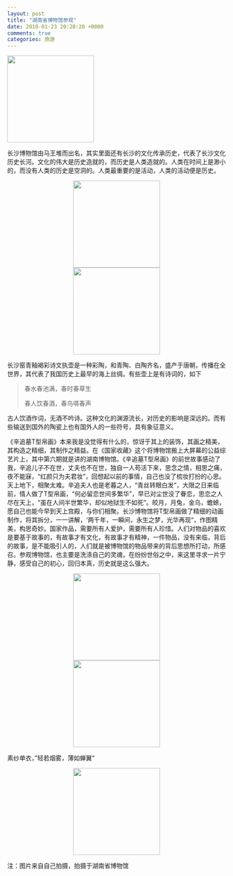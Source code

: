 ```yaml
---
layout: post
title: "湖南省博物馆参观"
date: 2018-01-23 20:20:20 +0800
comments: true
categories: 旅游
---
```


<div style="align=center">

<img src="http://osawqwqov.bkt.clouddn.com/%3CKey%20Prefix%3EIMG_2732.jpg" width=200 height=200/>

</div>

长沙博物馆由马王堆而出名，其实里面还有长沙的文化传承历史，代表了长沙文化历史长河。文化的伟大是历史造就的，而历史是人类造就的。人类在时间上是渺小的，而没有人类的历史是空洞的。人类最重要的是活动，人类的活动便是历史。

<div align=center>
<img src="http://osawqwqov.bkt.clouddn.com/%3CKey%20Prefix%3EIMG_2807.jpg" width=200 height=200/>

</div>

<div align=center>

<img src="http://osawqwqov.bkt.clouddn.com/%3CKey%20Prefix%3EIMG_2805.jpg" width=200 height=200/>

</div>

长沙窑青釉褐彩诗文执壶是一种彩陶，和青陶、白陶齐名，盛产于唐朝，传播在全世界，其代表了我国历史上最早的海上丝绸。有些壶上是有诗词的，如下

> 春水春池满，春时春草生
>
> 春人饮春酒，春鸟哢春声

古人饮酒作词，无酒不吟诗。这种文化的渊源流长，对历史的影响是深远的。而有些输送到国外的陶瓷上也有国外人的一些符号，具有象征意义。

《辛追墓T型帛画》本来我是没觉得有什么的，惊讶于其上的装饰，其画之精美，其构造之精细，其制作之精益。在《国家收藏》这个将博物馆搬上大屏幕的公益综艺片上，其中第六期就是讲的湖南博物馆。《辛追墓T型帛画》的前世故事感动了我，辛追儿子不在世，丈夫也不在世，独自一人苟活下来，思念之情，相思之痛，夜不能寐，“红颜只为夫君妆”，回想起以前的事情，自己也没了梳妆打扮的心思。天上地下，相聚太难。辛追夫人也是老暮之人，“青丝转眼白发”，大限之日来临前，情人做了T型帛画，“何必留恋世间多繁华”，早已对尘世没了眷恋，思恋之人尽在天上，“虽在人间半世繁华，却似地狱生不如死”。皎月，月兔，金乌，蟾蜍，愿自己也能今早到天上宫殿，与你们相聚。长沙博物馆将T型帛画做了精细的动画制作，将其拆分，一一讲解，‘两千年，一瞬间，永生之梦，光华再现“，作图精美，构思奇妙。国家作品，需要所有人爱护，需要所有人珍惜。人们对物品的喜欢是要基于故事的，有故事才有文化，有故事才有精神，一件物品，没有来临，背后的故事，是不能吸引人的，人们就是被博物馆的物品带来的背后思想所打动，所感召。参观博物馆，也主要是洗涤自己的灵魂，在纷纷世俗之中，来这里寻求一片宁静，感受自己的初心，回归本真，历史就是这么强大。

<div align=center>

<img src="http://osawqwqov.bkt.clouddn.com/%3CKey%20Prefix%3EIMG_2797.jpg" width=200 height=200/>

</div>

<div align=center>

<img src="http://osawqwqov.bkt.clouddn.com/%3CKey%20Prefix%3EIMG_2796.jpg" width=200 height=200/>

</div>

素纱单衣，”轻若烟雾，薄如蝉翼“

<div align=center>

<img src="http://osawqwqov.bkt.clouddn.com/%3CKey%20Prefix%3EIMG_2785.jpg" width=200 height=200/>

</div>

注：图片来自自己拍摄，拍摄于湖南省博物馆